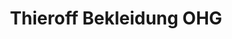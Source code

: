 ---
title: "Thieroff Bekleidung OHG"
url: /schwarzenbach-a-wald/thieroff-bekleidung-ohg/
shop: Kleidung
---